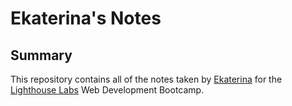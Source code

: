 # Ekaterina's Notes

## Summary 

This repository contains all of the notes taken by [Ekaterina](https://github.com/EkaterinaEg/) for the [Lighthouse Labs](https://www.lighthouselabs.ca/) Web Development Bootcamp.